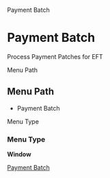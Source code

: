 
Payment Batch
# Payment Batch


Process Payment Patches for EFT

Menu Path
## Menu Path



- Payment Batch

Menu Type
### Menu Type

**Window**


[Payment Batch](../../window-payment-batch.md)